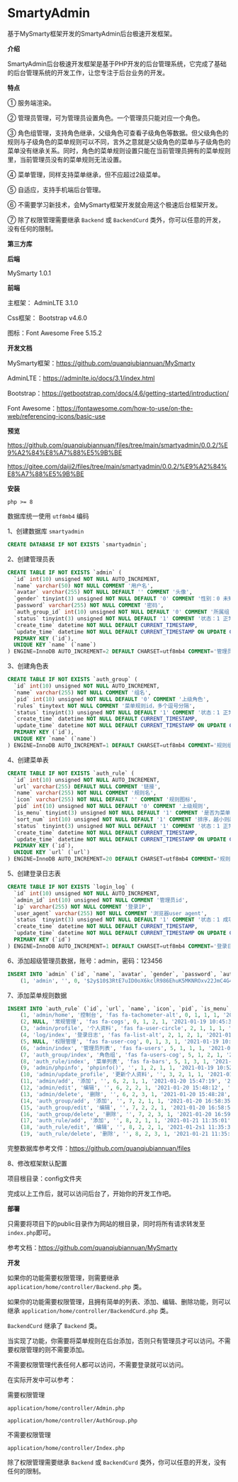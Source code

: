 # SmartyAdmin
基于MySmarty框架开发的SmartyAdmin后台极速开发框架。

**介绍**

SmartyAdmin后台极速开发框架是基于PHP开发的后台管理系统，它完成了基础的后台管理系统的开发工作，让您专注于后台业务的开发。

**特点**

① 服务端渲染。

② 管理员管理，可为管理员设置角色。一个管理员只能对应一个角色。

③ 角色组管理，支持角色继承，父级角色可查看子级角色等数据。但父级角色的规则与子级角色的菜单规则可以不同，言外之意就是父级角色的菜单与子级角色的菜单没有继承关系。同时，角色的菜单规则设置只能在当前管理员拥有的菜单规则里，当前管理员没有的菜单规则无法设置。

④ 菜单管理，同样支持菜单继承，但不应超过2级菜单。

⑤ 自适应，支持手机端后台管理。

⑥ 不需要学习新技术，会MySmarty框架开发就会用这个极速后台框架开发。

⑦ 除了权限管理需要继承 `Backend` 或 `BackendCurd` 类外，你可以任意的开发，没有任何的限制。

**第三方库**

**后端**

MySmarty 1.0.1

**前端**

主框架： AdminLTE 3.1.0

Css框架： Bootstrap v4.6.0

图标：Font Awesome Free 5.15.2

**开发文档**

MySmarty框架：https://github.com/quanqiubiannuan/MySmarty

AdminLTE：https://adminlte.io/docs/3.1/index.html

Bootstrap：https://getbootstrap.com/docs/4.6/getting-started/introduction/

Font Awesome：https://fontawesome.com/how-to-use/on-the-web/referencing-icons/basic-use

**预览**

https://github.com/quanqiubiannuan/files/tree/main/smartyadmin/0.0.2/%E9%A2%84%E8%A7%88%E5%9B%BE

https://gitee.com/daiji2/files/tree/main/smartyadmin/0.0.2/%E9%A2%84%E8%A7%88%E5%9B%BE

**安装**

`php >= 8`

数据库统一使用  `utf8mb4` 编码

1、创建数据库 `smartyadmin`

```sql
CREATE DATABASE IF NOT EXISTS `smartyadmin`;
```

2、创建管理员表

```sql
CREATE TABLE IF NOT EXISTS `admin` (
  `id` int(10) unsigned NOT NULL AUTO_INCREMENT,
  `name` varchar(50) NOT NULL COMMENT '用户名',
  `avatar` varchar(255) NOT NULL DEFAULT '' COMMENT '头像',
  `gender` tinyint(3) unsigned NOT NULL DEFAULT '0' COMMENT '性别：0 未知，1 男，2 女',
  `password` varchar(255) NOT NULL COMMENT '密码',
  `auth_group_id` int(10) unsigned NOT NULL DEFAULT '0' COMMENT '所属组',
  `status` tinyint(3) unsigned NOT NULL DEFAULT '1' COMMENT '状态：1 正常，2 停用',
  `create_time` datetime NOT NULL DEFAULT CURRENT_TIMESTAMP,
  `update_time` datetime NOT NULL DEFAULT CURRENT_TIMESTAMP ON UPDATE CURRENT_TIMESTAMP,
  PRIMARY KEY (`id`),
  UNIQUE KEY `name` (`name`)
) ENGINE=InnoDB AUTO_INCREMENT=2 DEFAULT CHARSET=utf8mb4 COMMENT='管理员表';
```

3、创建角色表

```sql
CREATE TABLE IF NOT EXISTS `auth_group` (
  `id` int(10) unsigned NOT NULL AUTO_INCREMENT,
  `name` varchar(255) NOT NULL COMMENT '组名',
  `pid` int(10) unsigned NOT NULL DEFAULT '0' COMMENT '上级角色',
  `rules` tinytext NOT NULL COMMENT '菜单规则id，多个逗号分隔',
  `status` tinyint(3) unsigned NOT NULL DEFAULT '1' COMMENT '状态：1 正常，2 停用',
  `create_time` datetime NOT NULL DEFAULT CURRENT_TIMESTAMP,
  `update_time` datetime NOT NULL DEFAULT CURRENT_TIMESTAMP ON UPDATE CURRENT_TIMESTAMP,
  PRIMARY KEY (`id`),
  UNIQUE KEY `name` (`name`)
) ENGINE=InnoDB AUTO_INCREMENT=1 DEFAULT CHARSET=utf8mb4 COMMENT='规则组表';
```

4、创建菜单表

```sql
CREATE TABLE IF NOT EXISTS `auth_rule` (
  `id` int(10) unsigned NOT NULL AUTO_INCREMENT,
  `url` varchar(255) DEFAULT NULL COMMENT '链接',
  `name` varchar(255) NOT NULL COMMENT '规则名',
  `icon` varchar(255) NOT NULL DEFAULT '' COMMENT '规则图标',
  `pid` int(10) unsigned NOT NULL DEFAULT '0' COMMENT '上级规则',
  `is_menu` tinyint(3) unsigned NOT NULL DEFAULT '1' COMMENT '是否为菜单：1 是，2 不是',
  `sort_num` int(10) unsigned NOT NULL DEFAULT '1' COMMENT '排序，越小则越靠前',
  `status` tinyint(3) unsigned NOT NULL DEFAULT '1' COMMENT '状态：1 正常，2 停用',
  `create_time` datetime NOT NULL DEFAULT CURRENT_TIMESTAMP,
  `update_time` datetime NOT NULL DEFAULT CURRENT_TIMESTAMP ON UPDATE CURRENT_TIMESTAMP,
  PRIMARY KEY (`id`),
  UNIQUE KEY `url` (`url`)
) ENGINE=InnoDB AUTO_INCREMENT=20 DEFAULT CHARSET=utf8mb4 COMMENT='规则表';
```

5、创建登录日志表

```sql
CREATE TABLE IF NOT EXISTS `login_log` (
  `id` int(10) unsigned NOT NULL AUTO_INCREMENT,
  `admin_id` int(10) unsigned NOT NULL COMMENT '管理员id',
  `ip` varchar(255) NOT NULL COMMENT '登录IP',
  `user_agent` varchar(255) NOT NULL COMMENT '浏览器user agent',
  `status` tinyint(3) unsigned NOT NULL DEFAULT '1' COMMENT '状态：1 成功，2 失败',
  `create_time` datetime NOT NULL DEFAULT CURRENT_TIMESTAMP,
  `update_time` datetime NOT NULL DEFAULT CURRENT_TIMESTAMP ON UPDATE CURRENT_TIMESTAMP,
  PRIMARY KEY (`id`)
) ENGINE=InnoDB AUTO_INCREMENT=1 DEFAULT CHARSET=utf8mb4 COMMENT='登录日志表';
```

6、添加超级管理员数据，账号：admin，密码：123456

```sql
INSERT INTO `admin` (`id`, `name`, `avatar`, `gender`, `password`, `auth_group_id`, `status`, `create_time`, `update_time`) VALUES
	(1, 'admin', '', 0, '$2y$10$3RtE7uID0oX6kclR986EhuK5MKNROxv22JmC4G4SMtWyxq4veHh7u', 0, 1, '2021-01-19 10:41:42', '2021-01-19 10:42:48');
```

7、添加菜单规则数据

```sql
INSERT INTO `auth_rule` (`id`, `url`, `name`, `icon`, `pid`, `is_menu`, `sort_num`, `status`, `create_time`, `update_time`) VALUES
	(1, 'admin/home', '控制台', 'fas fa-tachometer-alt', 0, 1, 1, 1, '2021-01-19 10:44:09', '2021-01-19 10:47:50'),
	(2, NULL, '常规管理', 'fas fa-cogs', 0, 1, 2, 1, '2021-01-19 10:45:37', '2021-01-19 10:46:04'),
	(3, 'admin/profile', '个人资料', 'fas fa-user-circle', 2, 1, 1, 1, '2021-01-19 10:46:47', '2021-01-19 10:48:02'),
	(4, 'log/index', '登录日志', 'fas fa-list-alt', 2, 1, 2, 1, '2021-01-19 10:47:19', '2021-01-19 10:49:09'),
	(5, NULL, '权限管理', 'fas fa-user-cog', 0, 1, 3, 1, '2021-01-19 10:49:32', '2021-01-19 10:49:40'),
	(6, 'admin/index', '管理员列表', 'fas fa-users', 5, 1, 1, 1, '2021-01-19 10:49:58', '2021-01-19 10:50:12'),
	(7, 'auth_group/index', '角色组', 'fas fa-users-cog', 5, 1, 2, 1, '2021-01-19 10:50:29', '2021-01-20 16:17:07'),
	(8, 'auth_rule/index', '菜单列表', 'fas fa-bars', 5, 1, 3, 1, '2021-01-19 10:50:48', '2021-01-21 11:34:36'),
	(9, 'admin/phpinfo', 'phpinfo()', '', 1, 2, 1, 1, '2021-01-19 10:52:18', '2021-01-19 10:52:36'),
	(10, 'admin/update_profile', '更新个人资料', '', 3, 2, 1, 1, '2021-01-19 10:53:03', '2021-01-19 10:53:12'),
	(11, 'admin/add', '添加', '', 6, 2, 1, 1, '2021-01-20 15:47:19', '2021-01-20 16:20:23'),
	(12, 'admin/edit', '编辑', '', 6, 2, 2, 1, '2021-01-20 15:48:12', '2021-01-20 16:20:25'),
	(13, 'admin/delete', '删除', '', 6, 2, 3, 1, '2021-01-20 15:48:28', '2021-01-20 16:20:27'),
	(14, 'auth_group/add', '添加', '', 7, 2, 1, 1, '2021-01-20 16:58:35', '2021-01-20 16:58:37'),
	(15, 'auth_group/edit', '编辑', '', 7, 2, 2, 1, '2021-01-20 16:58:58', '2021-01-20 16:58:58'),
	(16, 'auth_group/delete', '删除', '', 7, 2, 3, 1, '2021-01-20 16:59:21', '2021-01-20 16:59:21'),
	(17, 'auth_rule/add', '添加', '', 8, 2, 1, 1, '2021-01-21 11:35:01', '2021-01-21 11:35:01'),
	(18, 'auth_rule/edit', '编辑', '', 8, 2, 2, 1, '2021-01-2s1 11:35:31', '2021-01-21 11:35:31'),
	(19, 'auth_rule/delete', '删除', '', 8, 2, 3, 1, '2021-01-21 11:35:45', '2021-01-21 11:35:51');
```

完整数据库参考文件：https://github.com/quanqiubiannuan/files

8、修改框架默认配置

项目根目录：config文件夹

完成以上工作后，就可以访问后台了，开始你的开发工作吧。

**部署**

只需要将项目下的public目录作为网站的根目录，同时将所有请求转发至`index.php`即可。

参考文档：https://github.com/quanqiubiannuan/MySmarty

**开发**

如果你的功能需要权限管理，则需要继承 `application/home/controller/Backend.php` 类。

如果你的功能需要权限管理，且拥有简单的列表、添加、编辑、删除功能，则可以继承 `application/home/controller/BackendCurd.php` 类。

`BackendCurd` 继承了 `Backend` 类。

当实现了功能，你需要将菜单规则在后台添加，否则只有管理员才可以访问。不需要权限管理的则不需要添加。

不需要权限管理代表任何人都可以访问，不需要登录就可以访问。

在实际开发中可以参考：

需要权限管理

`application/home/controller/Admin.php`

`application/home/controller/AuthGroup.php`

不需要权限管理

`application/home/controller/Index.php`

除了权限管理需要继承 `Backend` 或 `BackendCurd` 类外，你可以任意的开发，没有任何的限制。





